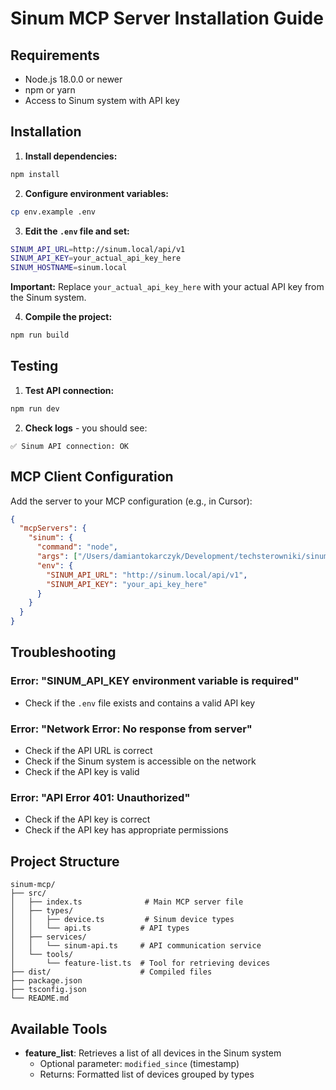 # Sinum MCP Server Installation Guide

## Requirements

- Node.js 18.0.0 or newer
- npm or yarn
- Access to Sinum system with API key

## Installation

1. **Install dependencies:**
```bash
npm install
```

2. **Configure environment variables:**
```bash
cp env.example .env
```

3. **Edit the `.env` file and set:**
```bash
SINUM_API_URL=http://sinum.local/api/v1
SINUM_API_KEY=your_actual_api_key_here
SINUM_HOSTNAME=sinum.local
```

**Important:** Replace `your_actual_api_key_here` with your actual API key from the Sinum system.

4. **Compile the project:**
```bash
npm run build
```

## Testing

1. **Test API connection:**
```bash
npm run dev
```

2. **Check logs** - you should see:
```
✅ Sinum API connection: OK
```

## MCP Client Configuration

Add the server to your MCP configuration (e.g., in Cursor):

```json
{
  "mcpServers": {
    "sinum": {
      "command": "node",
      "args": ["/Users/damiantokarczyk/Development/techsterowniki/sinum-mcp/dist/index.js"],
      "env": {
        "SINUM_API_URL": "http://sinum.local/api/v1",
        "SINUM_API_KEY": "your_api_key_here"
      }
    }
  }
}
```

## Troubleshooting

### Error: "SINUM_API_KEY environment variable is required"
- Check if the `.env` file exists and contains a valid API key

### Error: "Network Error: No response from server"
- Check if the API URL is correct
- Check if the Sinum system is accessible on the network
- Check if the API key is valid

### Error: "API Error 401: Unauthorized"
- Check if the API key is correct
- Check if the API key has appropriate permissions

## Project Structure

```
sinum-mcp/
├── src/
│   ├── index.ts              # Main MCP server file
│   ├── types/
│   │   ├── device.ts         # Sinum device types
│   │   └── api.ts           # API types
│   ├── services/
│   │   └── sinum-api.ts     # API communication service
│   └── tools/
│       └── feature-list.ts  # Tool for retrieving devices
├── dist/                    # Compiled files
├── package.json
├── tsconfig.json
└── README.md
```

## Available Tools

- **feature_list**: Retrieves a list of all devices in the Sinum system
  - Optional parameter: `modified_since` (timestamp)
  - Returns: Formatted list of devices grouped by types
